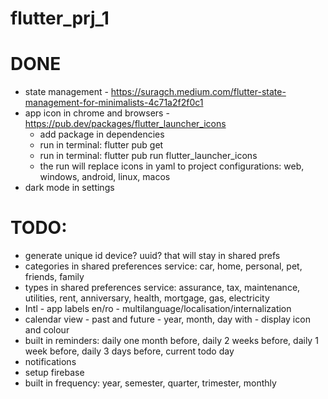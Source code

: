 # flutter_prj_1

# DONE
- state management - https://suragch.medium.com/flutter-state-management-for-minimalists-4c71a2f2f0c1 
- app icon in chrome and browsers - https://pub.dev/packages/flutter_launcher_icons
  - add package in dependencies
  - run in terminal: flutter pub get
  - run in terminal: flutter pub run flutter_launcher_icons
  - the run will replace icons in yaml to project configurations: web, windows, android, linux, macos
- dark mode in settings
    
# TODO:
- generate unique id device? uuid? that will stay in shared prefs
- categories in shared preferences service: car, home, personal, pet, friends, family
- types in shared preferences service: assurance, tax, maintenance, utilities, rent, anniversary, health, mortgage, gas, electricity
- Intl - app labels en/ro - multilanguage/localisation/internalization
- calendar view - past and future - year, month, day with - display icon and colour
- built in reminders: daily one month before, daily 2 weeks before, daily 1 week before, daily 3 days before, current todo day
- notifications
- setup firebase
- built in frequency: year, semester, quarter, trimester, monthly 

